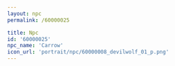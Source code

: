 ```yaml
---
layout: npc
permalink: /60000025

title: Npc
id: '60000025'
npc_name: 'Carrow'
icon_url: 'portrait/npc/60000008_devilwolf_01_p.png'
---
```


